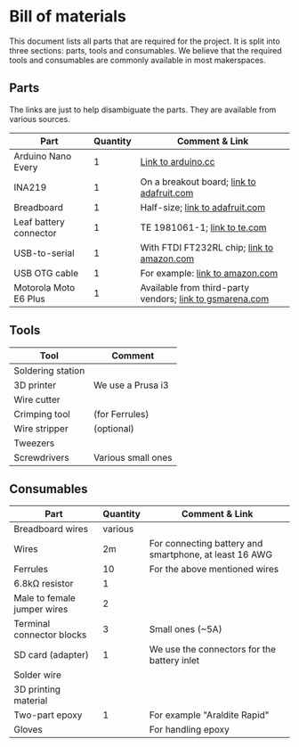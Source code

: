# Bill of materials

This document lists all parts that are required for the project. It is split into three sections: parts, tools and consumables.
We believe that the required tools and consumables are commonly available in most makerspaces.

## Parts

The links are just to help disambiguate the parts. They are available from various sources.

| Part | Quantity | Comment & Link |
| ---- | -------- | -------------- |
| Arduino Nano Every | 1 | [Link to arduino.cc](https://docs.arduino.cc/hardware/nano-every) |
| INA219 | 1 | On a breakout board; [link to adafruit.com](https://www.adafruit.com/product/904) |
| Breadboard | 1 | Half-size; [link to adafruit.com](https://www.adafruit.com/product/4539) |
| Leaf battery connector | 1 | TE 1981061-1; [link to te.com](https://www.te.com/usa-en/product-1981061-1.html) |
| USB-to-serial | 1 | With FTDI FT232RL chip; [link to amazon.com](https://www.amazon.com/gp/product/B07BBPX8B8/)
| USB OTG cable | 1 | For example: [link to amazon.com](https://www.amazon.com/UGREEN-Adapter-Samsung-Controller-Smartphone/dp/B00LN3LQKQ/) |
| Motorola Moto E6 Plus | 1 | Available from third-party vendors; [link to gsmarena.com](https://www.gsmarena.com/motorola_moto_e6_plus-9831.php) |


## Tools

| Tool | Comment |
| ---- | -------------- |
| Soldering station |  |
| 3D printer | We use a Prusa i3 |
| Wire cutter | |
| Crimping tool | (for Ferrules) |
| Wire stripper | (optional) |
| Tweezers ||
| Screwdrivers | Various small ones|


## Consumables

| Part | Quantity | Comment & Link |
| ---- | -------- | -------------- |
| Breadboard wires | various ||
| Wires | 2m | For connecting battery and smartphone, at least 16 AWG |
| Ferrules | 10 | For the above mentioned wires |
| 6.8kΩ resistor | 1 | |
| Male to female jumper wires | 2 | |
| Terminal connector blocks | 3 | Small ones (~5A) |
| SD card (adapter) | 1 | We use the connectors for the battery inlet |
| Solder wire |||
| 3D printing material |||
| Two-part epoxy | 1 | For example "Araldite Rapid" |
| Gloves | | For handling epoxy |


